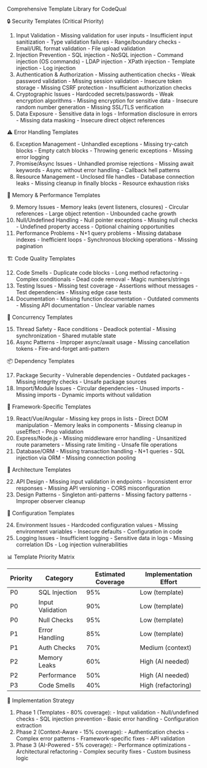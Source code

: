 Comprehensive Template Library for CodeQual

  🔒 Security Templates (Critical Priority)

  1. Input Validation
    - Missing validation for user inputs
    - Insufficient input sanitization
    - Type validation failures
    - Range/boundary checks
    - Email/URL format validation
    - File upload validation
  2. Injection Prevention
    - SQL injection
    - NoSQL injection
    - Command injection (OS commands)
    - LDAP injection
    - XPath injection
    - Template injection
    - Log injection
  3. Authentication & Authorization
    - Missing authentication checks
    - Weak password validation
    - Missing session validation
    - Insecure token storage
    - Missing CSRF protection
    - Insufficient authorization checks
  4. Cryptographic Issues
    - Hardcoded secrets/passwords
    - Weak encryption algorithms
    - Missing encryption for sensitive data
    - Insecure random number generation
    - Missing SSL/TLS verification
  5. Data Exposure
    - Sensitive data in logs
    - Information disclosure in errors
    - Missing data masking
    - Insecure direct object references

  ⚠️ Error Handling Templates

  6. Exception Management
    - Unhandled exceptions
    - Missing try-catch blocks
    - Empty catch blocks
    - Throwing generic exceptions
    - Missing error logging
  7. Promise/Async Issues
    - Unhandled promise rejections
    - Missing await keywords
    - Async without error handling
    - Callback hell patterns
  8. Resource Management
    - Unclosed file handles
    - Database connection leaks
    - Missing cleanup in finally blocks
    - Resource exhaustion risks

  💾 Memory & Performance Templates

  9. Memory Issues
    - Memory leaks (event listeners, closures)
    - Circular references
    - Large object retention
    - Unbounded cache growth
  10. Null/Undefined Handling
    - Null pointer exceptions
    - Missing null checks
    - Undefined property access
    - Optional chaining opportunities
  11. Performance Problems
    - N+1 query problems
    - Missing database indexes
    - Inefficient loops
    - Synchronous blocking operations
    - Missing pagination

  🏗️ Code Quality Templates

  12. Code Smells
    - Duplicate code blocks
    - Long method refactoring
    - Complex conditionals
    - Dead code removal
    - Magic numbers/strings
  13. Testing Issues
    - Missing test coverage
    - Assertions without messages
    - Test dependencies
    - Missing edge case tests
  14. Documentation
    - Missing function documentation
    - Outdated comments
    - Missing API documentation
    - Unclear variable names

  🔄 Concurrency Templates

  15. Thread Safety
    - Race conditions
    - Deadlock potential
    - Missing synchronization
    - Shared mutable state
  16. Async Patterns
    - Improper async/await usage
    - Missing cancellation tokens
    - Fire-and-forget anti-pattern

  📦 Dependency Templates

  17. Package Security
    - Vulnerable dependencies
    - Outdated packages
    - Missing integrity checks
    - Unsafe package sources
  18. Import/Module Issues
    - Circular dependencies
    - Unused imports
    - Missing imports
    - Dynamic imports without validation

  🎯 Framework-Specific Templates

  19. React/Vue/Angular
    - Missing key props in lists
    - Direct DOM manipulation
    - Memory leaks in components
    - Missing cleanup in useEffect
    - Prop validation
  20. Express/Node.js
    - Missing middleware error handling
    - Unsanitized route parameters
    - Missing rate limiting
    - Unsafe file operations
  21. Database/ORM
    - Missing transaction handling
    - N+1 queries
    - SQL injection via ORM
    - Missing connection pooling

  📐 Architecture Templates

  22. API Design
    - Missing input validation in endpoints
    - Inconsistent error responses
    - Missing API versioning
    - CORS misconfiguration
  23. Design Patterns
    - Singleton anti-patterns
    - Missing factory patterns
    - Improper observer cleanup

  🔧 Configuration Templates

  24. Environment Issues
    - Hardcoded configuration values
    - Missing environment variables
    - Insecure defaults
    - Configuration in code
  25. Logging Issues
    - Insufficient logging
    - Sensitive data in logs
    - Missing correlation IDs
    - Log injection vulnerabilities

  📊 Template Priority Matrix

  | Priority | Category         | Estimated Coverage | Implementation Effort |
  |----------|------------------|--------------------|-----------------------|
  | P0       | SQL Injection    | 95%                | Low (template)        |
  | P0       | Input Validation | 90%                | Low (template)        |
  | P0       | Null Checks      | 95%                | Low (template)        |
  | P1       | Error Handling   | 85%                | Low (template)        |
  | P1       | Auth Checks      | 70%                | Medium (context)      |
  | P2       | Memory Leaks     | 60%                | High (AI needed)      |
  | P2       | Performance      | 50%                | High (AI needed)      |
  | P3       | Code Smells      | 40%                | High (refactoring)    |

  🎯 Implementation Strategy

  1. Phase 1 (Templates - 80% coverage):
    - Input validation
    - Null/undefined checks
    - SQL injection prevention
    - Basic error handling
    - Configuration extraction
  2. Phase 2 (Context-Aware - 15% coverage):
    - Authentication checks
    - Complex error patterns
    - Framework-specific fixes
    - API validation
  3. Phase 3 (AI-Powered - 5% coverage):
    - Performance optimizations
    - Architectural refactoring
    - Complex security fixes
    - Custom business logic